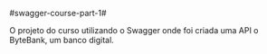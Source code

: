 #swagger-course-part-1#

O projeto do curso utilizando o Swagger onde foi criada uma API o ByteBank, um banco digital. 

